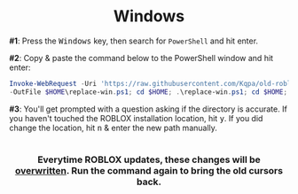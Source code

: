 <div align="center">

# **Windows**

</div>

**#1**: Press the <kbd>Windows</kbd> key, then search for `PowerShell` and hit enter.

**#2**: Copy & paste the command below to the PowerShell window and hit enter:

```powershell
Invoke-WebRequest -Uri 'https://raw.githubusercontent.com/Kqpa/old-roblox-cursors/master/windows/replace-win.ps1' `
-OutFile $HOME\replace-win.ps1; cd $HOME; .\replace-win.ps1; cd $HOME; Remove-Item .\replace-win.ps1
```

**#3**: You'll get prompted with a question asking if the directory is accurate. If you haven't touched the ROBLOX installation location, hit <kbd>y</kbd>. If you did change the location, hit <kbd>n</kbd> & enter the new path manually.

#

<div align="center">

### Everytime ROBLOX updates, these changes will be <ins>**overwritten**</ins>. Run the command again to bring the old cursors back.

</div>